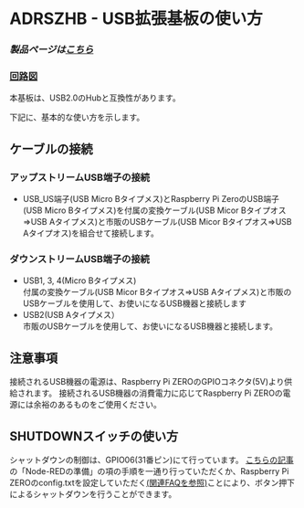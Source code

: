 # ADRSZHB - USB拡張基板の使い方

### *製品ページは[こちら](http://bit-trade-one.co.jp/adrszhb/)*

### [回路図](https://github.com/bit-trade-one/RasPi-Zero-One-Series/blob/master/4th/ADRSZHB_USB_HUB/Schematics/rpizero_hub_v11_schematics.pdf)

本基板は、USB2.0のHubと互換性があります。  

下記に、基本的な使い方を示します。  

## ケーブルの接続
### アップストリームUSB端子の接続
- USB_US端子(USB Micro Bタイプメス)とRaspberry Pi ZeroのUSB端子(USB Micro Bタイプメス)を付属の変換ケーブル(USB Micor Bタイプオス⇒USB Aタイプメス)と市販のUSBケーブル(USB Micor Bタイプオス⇒USB Aタイプオス)を組合せて接続します。

### ダウンストリームUSB端子の接続

- USB1, 3, 4(Micro Bタイプメス)<BR>
付属の変換ケーブル(USB Micor Bタイプオス⇒USB Aタイプメス)と市販のUSBケーブルを使用して、お使いになるUSB機器と接続します  
- USB2(USB Aタイプメス）<BR>
市販のUSBケーブルを使用して、お使いになるUSB機器と接続します。

## 注意事項
接続されるUSB機器の電源は、Raspberry Pi ZEROのGPIOコネクタ(5V)より供給されます。
接続されるUSB機器の消費電力に応じてRaspberry Pi ZEROの電源には余裕のあるものをご使用ください。

## SHUTDOWNスイッチの使い方

シャットダウンの制御は、GPIO06(31番ピン)にて行っています。
[こちらの記事](http://bit-trade-one.co.jp/blog/201806301/)の「Node-REDの準備」の項の手順を一通り行っていただくか、Raspberry Pi ZEROのconfig.txtを設定していただく[(関連FAQを参照)](https://github.com/bit-trade-one/RasPi-Zero-One-Series/blob/master/4th/ADRSZUP_Capacitor/FAQ.md)ことにより、ボタン押下によるシャットダウンを行うことができます。